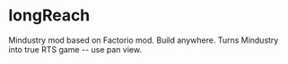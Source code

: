 # longReach
Mindustry mod based on Factorio mod. Build anywhere. Turns Mindustry into true RTS game -- use pan view.

